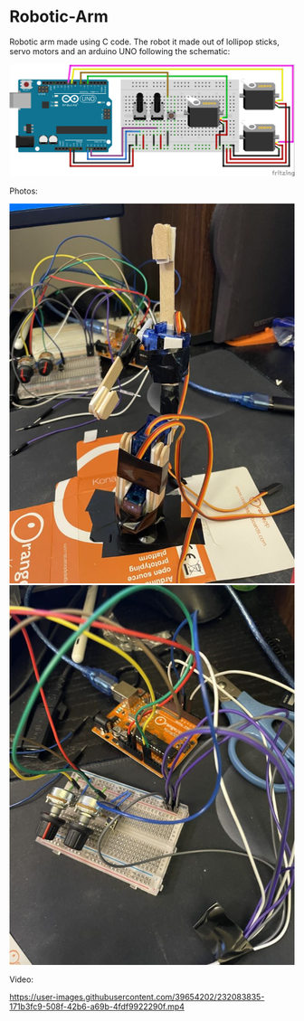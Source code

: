 # Robotic-Arm
Robotic arm made using C code. The robot it made out of lollipop sticks, servo motors and an arduino UNO following the schematic:

![CIRCUIT](media/circuit.png)

Photos:

![photo1](media/1.jpg)
![photo2](media/2.jpg)

Video:

https://user-images.githubusercontent.com/39654202/232083835-171b3fc9-508f-42b6-a69b-4fdf9922290f.mp4

